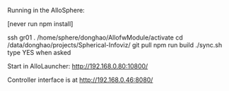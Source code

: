 Running in the AlloSphere:

[never run npm install]

ssh gr01
. /home/sphere/donghao/AllofwModule/activate
cd /data/donghao/projects/Spherical-Infoviz/
git pull
npm run build
./sync.sh   type YES when asked

Start in AlloLauncher: http://192.168.0.80:10800/

Controller interface is at http://192.168.0.46:8080/

